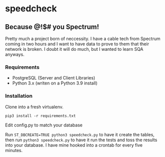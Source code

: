 # speedcheck
## Because @!$# you Spectrum!

Pretty much a project born of neccessity. I have a cable tech from Spectrum coming in two hours and I want to have data to prove to them that their network is broken. I doubt it will do much, but I wanted to learn SQA anyways.

### Requirements
* PostgreSQL (Server and Client Libraries)
* Python 3.x (writen on a Python 3.9 install)

### Installation

Clone into a fresh virtualenv.

`pip3 install -r requirements.txt`

Edit config.py to match your database

Run `ST_DBCREATE=TRUE python3 speedcheck.py` to have it create the tables, then run `python3 speedcheck.py` to have it run the tests and toss the results into your database. I have mine hooked into a crontab for every five minutes.
